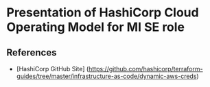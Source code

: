 # Presentation of HashiCorp Cloud Operating Model for MI SE role




## References
- [HashiCorp GitHub Site] (https://github.com/hashicorp/terraform-guides/tree/master/infrastructure-as-code/dynamic-aws-creds)

